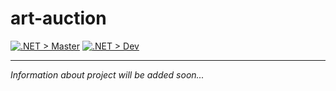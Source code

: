 # art-auction

[![.NET > Master](https://github.com/SH4KUR/art-auction/actions/workflows/dotnet-master.yml/badge.svg)](https://github.com/SH4KUR/art-auction/actions/workflows/dotnet-master.yml)
[![.NET > Dev](https://github.com/SH4KUR/art-auction/actions/workflows/dotnet-dev.yml/badge.svg)](https://github.com/SH4KUR/art-auction/actions/workflows/dotnet-dev.yml)

---

_Information about project will be added soon..._
